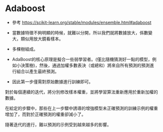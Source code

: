 # Adaboost
 
  - 參考 https://scikit-learn.org/stable/modules/ensemble.html#adaboost
 
  - 當數據特徵不夠明顯的時候，就難以分開，所以我們就將數據放大，係數變大，類似用放大鏡看樣本。
 
  - 多棵樹組成。
  
  - AdaBoost的核心原理是擬合一些弱學習者。(僅比隨機猜測好一點的模型，例如小決策樹)，然後，通過加權多數表決（或總和）將來自所有預測的預測進行組合以產生最終預測。
  
  - 因此第一步僅需對原始數據進行訓練即可。
  
  對於每個連續的迭代，將分別修改樣本權重，並將學習算法重新應用於重新加權的數據。
  
  在給定的步驟中，那些在上一步驟中誘導的增強模型未正確預測的訓練示例的權重增加了，而對於正確預測的權重卻減小了。
  
  隨著迭代的進行，難以預測的示例受到越來越多的影響。
  
  
  
  
 
